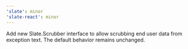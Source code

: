 ```yaml
---
'slate': minor
'slate-react': minor
---
```


Add new Slate.Scrubber interface to allow scrubbing end user data from exception
text. The default behavior remains unchanged.
